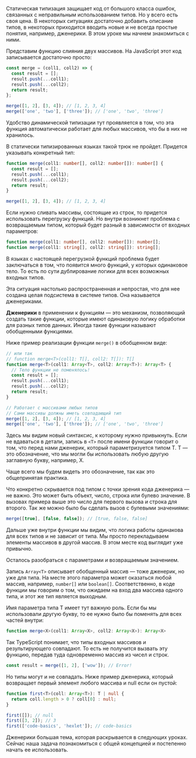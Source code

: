 Статическая типизация защищает код от большого класса ошибок, связанных с неправильным использованием типов. Но у всего есть своя цена. В некоторых ситуациях достаточно добавить описание типов, в некоторых приходится вводить новые и не всегда простые понятия, например, дженерики. В этом уроке мы начнем знакомиться с ними.

Представим функцию слияния двух массивов. На JavaScript этот код записывается достаточно просто:

```javascript
const merge = (coll1, coll2) => {
  const result = [];
  result.push(...coll1);
  result.push(...coll2);
  return result;
};

merge([1, 2], [3, 4]); // [1, 2, 3, 4]
merge(['one', 'two'], ['three']); // ['one', 'two', 'three']
```

Удобство динамической типизации тут проявляется в том, что эта функция автоматически работает для любых массивов, что бы в них не хранилось.

В статически типизированных языках такой трюк не пройдет. Придется указывать конкретный тип:

```typescript
function merge(coll1: number[], coll2: number[]): number[] {
  const result = [];
  result.push(...coll1);
  result.push(...coll2);
  return result;
}

merge([1, 2], [3, 4]); // [1, 2, 3, 4]
```

Если нужно сливать массивы, состоящие из строк, то придется использовать перегрузку функций. Но внутри возникнет проблема с возвращаемым типом, который будет разный в зависимости от входных параметров:

```typescript
function merge(coll1: number[], coll2: number[]): number[];
function merge(coll1: string[], coll2: string[]): string[];
```

В языках с настоящей перегрузкой функций проблема будет заключаться в том, что появится много функций, у которых одинаковое тело. То есть по сути дублирование логики для всех возможных входных типов.

Эта ситуация настолько распространенная и непростая, что для нее создана целая подсистема в системе типов. Она называется дженериками.

**Дженерики** в применении к функциям — это механизм, позволяющий создать такие функции, которые имеют одинаковую логику обработки для разных типов данных. Иногда такие функции называют обобщенными функциями.

Ниже пример реализации функции `merge()` в обобщенном виде:

```typescript
// или так
// function merge<T>(coll1: T[], coll2: T[]): T[]
function merge<T>(coll1: Array<T>, coll2: Array<T>): Array<T> {
  // Тело функции не поменялось!
  const result = [];
  result.push(...coll1);
  result.push(...coll2);
  return result;
}

// Работает с массивами любых типов
// Сами массивы должны иметь совпадающий тип
merge([1, 2], [3, 4]); // [1, 2, 3, 4]
merge(['one', 'two'], ['three']); // ['one', 'two', 'three']
```

Здесь мы видим новый синтаксис, к которому нужно привыкнуть. Если не вдаваться в детали, запись в `<T>` после имени функции говорит о том, что перед нами дженерик, который параметризуется типом T. T — это обозначение, что мы могли бы использовать любую другую заглавную букву, например, X.

Чаще всего мы будем видеть это обозначение, так как это общепринятая практика.

Что конкретно скрывается под типом с точки зрения кода дженерика — не важно. Это может быть объект, число, строка или булево значение. В вызовах примера выше это число для первого вызова и строка для второго. Так же можно было бы сделать вызов с булевыми значениями:

```typescript
merge([true], [false, false]); // [true, false, false]
```

Дальше уже внутри функции мы видим, что логика работы одинакова для всех типов и не зависит от типа. Мы просто перекладываем элементы массивов в другой массив. В этом месте код выглядит уже привычно.

Осталось разобраться с параметрами и возвращаемым значением.

Запись `Array<T>` описывает обобщенный массив — тоже дженерик, но уже для типа. На месте этого параметра может оказаться любой массив, например, `number[]` или `boolean[]`. Соответственно, в коде функции мы говорим о том, что ожидаем на вход два массива одного типа, и этот же тип является выходным.

Имя параметра типа T имеет тут важную роль. Если бы мы использовали другую букву, то ее нужно было бы поменять для всех частей внутри:

```typescript
function merge<X>(coll1: Array<X>, coll2: Array<X>): Array<X>
```

Так TypeScript понимает, что типы входных массивов и результирующего совпадают. То есть не получится вызвать эту функцию, передав туда одновременно массив из чисел и строк.

```typescript
const result = merge([1, 2], ['wow']); // Error!
```

Но типы могут и не совпадать. Ниже пример дженерика, который возвращает первый элемент любого массива и null если он пустой:

```typescript
function first<T>(coll: Array<T>): T | null {
  return coll.length > 0 ? coll[0] : null;
}

first([]); // null
first([3, 2]); // 3
first(['code-basics', 'hexlet']); // code-basics
```

Дженерики большая тема, которая раскрывается в следующих уроках. Сейчас наша задача познакомиться с общей концепцией и постепенно начать ее использовать.

